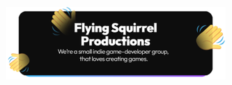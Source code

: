 ![Profile Banner](https://github.com/Flying-squirrel-productions/.github/blob/main/profile/Hello%20Card.png)
